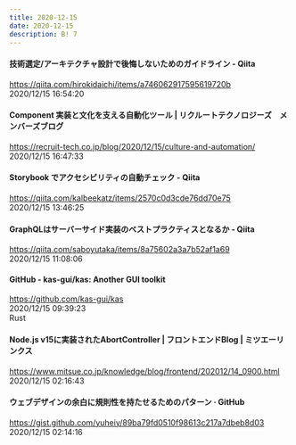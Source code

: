 ```yaml
---
title: 2020-12-15
date: 2020-12-15
description: B! 7
---
```


#### 技術選定/アーキテクチャ設計で後悔しないためのガイドライン - Qiita
https://qiita.com/hirokidaichi/items/a746062917595619720b<br>
2020/12/15 16:54:20<br>


#### Component 実装と文化を支える自動化ツール | リクルートテクノロジーズ　メンバーズブログ
https://recruit-tech.co.jp/blog/2020/12/15/culture-and-automation/<br>
2020/12/15 16:47:33<br>


#### Storybook でアクセシビリティの自動チェック - Qiita
https://qiita.com/kalbeekatz/items/2570c0d3cde76dd70e75<br>
2020/12/15 13:46:25<br>


#### GraphQLはサーバーサイド実装のベストプラクティスとなるか - Qiita
https://qiita.com/saboyutaka/items/8a75602a3a7b52af1a69<br>
2020/12/15 11:08:06<br>


#### GitHub - kas-gui/kas: Another GUI toolkit
https://github.com/kas-gui/kas<br>
2020/12/15 09:39:23<br>
Rust


#### Node.js v15に実装されたAbortController | フロントエンドBlog | ミツエーリンクス
https://www.mitsue.co.jp/knowledge/blog/frontend/202012/14_0900.html<br>
2020/12/15 02:16:43<br>


#### ウェブデザインの余白に規則性を持たせるためのパターン · GitHub
https://gist.github.com/yuheiy/89ba79fd0510f98613c217a7dbeb8d03<br>
2020/12/15 02:14:16<br>


